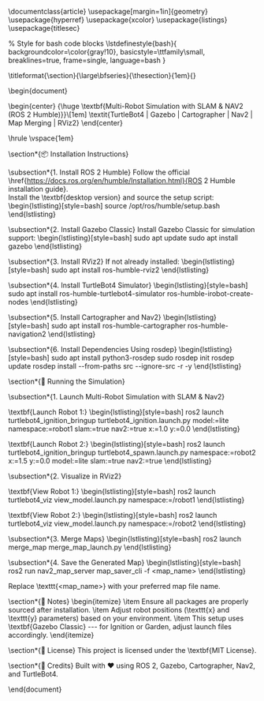 \documentclass{article}
\usepackage[margin=1in]{geometry}
\usepackage{hyperref}
\usepackage{xcolor}
\usepackage{listings}
\usepackage{titlesec}

% Style for bash code blocks
\lstdefinestyle{bash}{
  backgroundcolor=\color{gray!10},
  basicstyle=\ttfamily\small,
  breaklines=true,
  frame=single,
  language=bash
}

\titleformat{\section}{\large\bfseries}{\thesection}{1em}{}

\begin{document}

\begin{center}
    {\huge \textbf{Multi-Robot Simulation with SLAM \& NAV2 (ROS 2 Humble)}}\\[1em]
    \textit{TurtleBot4 | Gazebo | Cartographer | Nav2 | Map Merging | RViz2}
\end{center}

\hrule
\vspace{1em}

\section*{📦 Installation Instructions}

\subsection*{1. Install ROS 2 Humble}
Follow the official \href{https://docs.ros.org/en/humble/Installation.html}{ROS 2 Humble installation guide}.  
Install the \textbf{desktop version} and source the setup script:
\begin{lstlisting}[style=bash]
source /opt/ros/humble/setup.bash
\end{lstlisting}

\subsection*{2. Install Gazebo Classic}
Install Gazebo Classic for simulation support:
\begin{lstlisting}[style=bash]
sudo apt update
sudo apt install gazebo
\end{lstlisting}

\subsection*{3. Install RViz2}
If not already installed:
\begin{lstlisting}[style=bash]
sudo apt install ros-humble-rviz2
\end{lstlisting}

\subsection*{4. Install TurtleBot4 Simulator}
\begin{lstlisting}[style=bash]
sudo apt install ros-humble-turtlebot4-simulator ros-humble-irobot-create-nodes
\end{lstlisting}

\subsection*{5. Install Cartographer and Nav2}
\begin{lstlisting}[style=bash]
sudo apt install ros-humble-cartographer ros-humble-navigation2
\end{lstlisting}

\subsection*{6. Install Dependencies Using rosdep}
\begin{lstlisting}[style=bash]
sudo apt install python3-rosdep
sudo rosdep init
rosdep update
rosdep install --from-paths src --ignore-src -r -y
\end{lstlisting}

\section*{🚀 Running the Simulation}

\subsection*{1. Launch Multi-Robot Simulation with SLAM \& Nav2}

\textbf{Launch Robot 1:}
\begin{lstlisting}[style=bash]
ros2 launch turtlebot4_ignition_bringup turtlebot4_ignition.launch.py model:=lite namespace:=robot1 slam:=true nav2:=true x:=1.0 y:=0.0 
\end{lstlisting}

\textbf{Launch Robot 2:}
\begin{lstlisting}[style=bash]
ros2 launch turtlebot4_ignition_bringup turtlebot4_spawn.launch.py namespace:=robot2 x:=1.5 y:=0.0 model:=lite slam:=true nav2:=true
\end{lstlisting}

\subsection*{2. Visualize in RViz2}

\textbf{View Robot 1:}
\begin{lstlisting}[style=bash]
ros2 launch turtlebot4_viz view_model.launch.py namespace:=/robot1
\end{lstlisting}

\textbf{View Robot 2:}
\begin{lstlisting}[style=bash]
ros2 launch turtlebot4_viz view_model.launch.py namespace:=/robot2
\end{lstlisting}

\subsection*{3. Merge Maps}
\begin{lstlisting}[style=bash]
ros2 launch merge_map merge_map_launch.py
\end{lstlisting}

\subsection*{4. Save the Generated Map}
\begin{lstlisting}[style=bash]
ros2 run nav2_map_server map_saver_cli -f <map_name>
\end{lstlisting}

Replace \texttt{<map\_name>} with your preferred map file name.

\section*{📖 Notes}
\begin{itemize}
    \item Ensure all packages are properly sourced after installation.
    \item Adjust robot positions (\texttt{x} and \texttt{y} parameters) based on your environment.
    \item This setup uses \textbf{Gazebo Classic} --- for Ignition or Garden, adjust launch files accordingly.
\end{itemize}

\section*{📌 License}
This project is licensed under the \textbf{MIT License}.

\section*{🤖 Credits}
Built with ❤️ using ROS 2, Gazebo, Cartographer, Nav2, and TurtleBot4.

\end{document}

